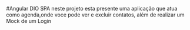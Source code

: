 #Angular DIO SPA
neste projeto esta presente uma aplicação que atua como agenda,onde voce pode ver e excluir contatos, além de realizar um Mock de um Login
